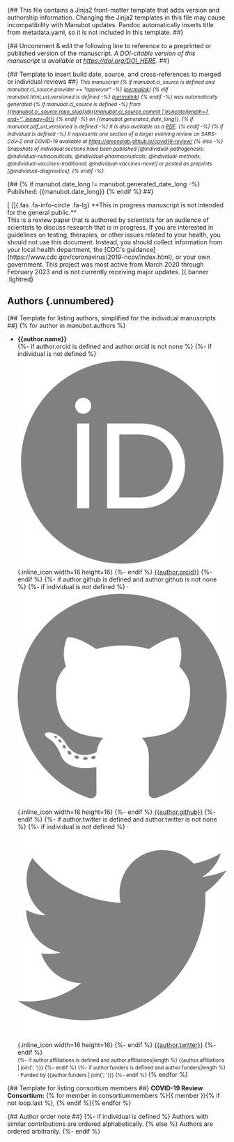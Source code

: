{##
  This file contains a Jinja2 front-matter template that adds version and authorship information.
  Changing the Jinja2 templates in this file may cause incompatibility with Manubot updates.
  Pandoc automatically inserts title from metadata.yaml, so it is not included in this template.
##}

{## Uncomment & edit the following line to reference to a preprinted or published version of the manuscript.
_A DOI-citable version of this manuscript is available at <https://doi.org/DOI_HERE>_.
##}

{## Template to insert build date, source, and cross-references to merged or individual reviews ##}
<small><em>
This manuscript
{% if manubot.ci_source is defined and manubot.ci_source.provider == "appveyor" -%}
([permalink]({{manubot.ci_source.artifact_url}}))
{% elif manubot.html_url_versioned is defined -%}
([permalink]({{manubot.html_url_versioned}}))
{% endif -%}
was automatically generated
{% if manubot.ci_source is defined -%}
from [{{manubot.ci_source.repo_slug}}@{{manubot.ci_source.commit | truncate(length=7, end='', leeway=0)}}](https://github.com/{{manubot.ci_source.repo_slug}}/tree/{{manubot.ci_source.commit}})
{% endif -%}
on {{manubot.generated_date_long}}.
{% if manubot.pdf_url_versioned is defined -%}
It is also available as a [PDF]({{manubot.pdf_url_versioned}}).
{% endif -%}
{% if individual is defined -%}
It represents one section of a larger evolving review on SARS-CoV-2 and COVID-19 available at <https://greenelab.github.io/covid19-review/>
{% else -%}
Snapshots of individual sections have been published [@individual-pathogenesis; @individual-nutraceuticals; @individual-pharmaceuticals; @individual-methods; @individual-vaccines-traditional; @individual-vaccines-novel] or posted as preprints [@individual-diagnostics].
{% endif -%}
</em></small>

{##
{% if manubot.date_long != manubot.generated_date_long -%}
Published: {{manubot.date_long}}
{% endif %}
##}

<!-- include the Font Awesome library, per: https://fontawesome.com/start -->
<link rel="stylesheet" href="https://use.fontawesome.com/releases/v5.13.0/css/all.css">
[
[]{.fas .fa-info-circle .fa-lg} **This in progress manuscript is not intended for the general public.**<br>
This is a review paper that is authored by scientists for an audience of scientists to discuss research that is in progress.
If you are interested in guidelines on testing, therapies, or other issues related to your health, you should not use this document.
Instead, you should collect information from your local health department, the [CDC's guidance](https://www.cdc.gov/coronavirus/2019-ncov/index.html), or your own government.
This project was most active from March 2020 through February 2023 and is not currently receiving major updates.
]{.banner .lightred}

## Authors {.unnumbered}

{## Template for listing authors, simplified for the individual manuscripts ##}
{% for author in manubot.authors %}
+ **{{author.name}}**<br>
  {%- if author.orcid is defined and author.orcid is not none %}
    {%- if individual is not defined %} ![ORCID icon](images/orcid.svg){.inline_icon width=16 height=16} {%- endif %}
    [{{author.orcid}}](https://orcid.org/{{author.orcid}})
  {%- endif %}
  {%- if author.github is defined and author.github is not none %}
    {%- if individual is not defined %} · ![GitHub icon](images/github.svg){.inline_icon width=16 height=16} {%- endif %}
    [{{author.github}}](https://github.com/{{author.github}})
  {%- endif %}
  {%- if author.twitter is defined and author.twitter is not none %}
    {%- if individual is not defined %} · ![Twitter icon](images/twitter.svg){.inline_icon width=16 height=16} {%- endif %}
    [{{author.twitter}}](https://twitter.com/{{author.twitter}})
  {%- endif %}<br>
  <small>
  {%- if author.affiliations is defined and author.affiliations|length %}
     {{author.affiliations | join('; ')}}
  {%- endif %}
  {%- if author.funders is defined and author.funders|length %}
     · Funded by {{author.funders | join('; ')}}
  {%- endif %}
  </small>
{% endfor %}

{## Template for listing consortium members ##}
**COVID-19 Review Consortium:**
{% for member in consortiummembers %}{{ member }}{% if not loop.last %}, {% endif %}{% endfor %}

{## Author order note ##}
{%- if individual is defined %}
Authors with similar contributions are ordered alphabetically.
{% else %}
Authors are ordered arbitrarily.
{%- endif %}
